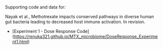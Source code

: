 Supporting code and data for:

Nayak et al., Methotrexate impacts conserved pathways in diverse human gut bacteria leading to decreased host immune activation. In revision.


-  [Experiment 1 - Dose Response Code] (https://renuka321.github.io/MTX_microbiome/DoseResponse_Experiment1.html)
